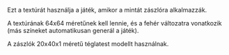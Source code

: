 Ezt a textúrát használja a játék, amikor a mintát zászlóra alkalmazzák.

A textúrának 64x64 méretűnek kell lennie, és a fehér változatra vonatkozik (más színeket automatikusan generál a játék).

A zászlók 20x40x1 méretű téglatest modellt használnak.
